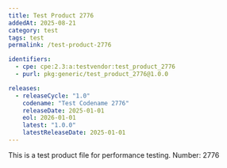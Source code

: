 ```yaml
---
title: Test Product 2776
addedAt: 2025-08-21
category: test
tags: test
permalink: /test-product-2776

identifiers:
  - cpe: cpe:2.3:a:testvendor:test_product_2776
  - purl: pkg:generic/test_product_2776@1.0.0

releases:
  - releaseCycle: "1.0"
    codename: "Test Codename 2776"
    releaseDate: 2025-01-01
    eol: 2026-01-01
    latest: "1.0.0"
    latestReleaseDate: 2025-01-01
---
```


This is a test product file for performance testing. Number: 2776
